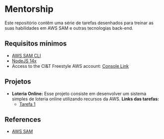 # Mentorship

Este repositório contêm uma série de tarefas desenhados para treinar as suas habilidades em AWS SAM e outras tecnologias back-end.

## Requisitos mínimos
* [AWS SAM CLI](https://docs.aws.amazon.com/serverless-application-model/latest/developerguide/serverless-sam-cli-install.html)
* [NodeJS 14x](https://nodejs.org/en/)
* Access to the CI&T Freestyle AWS account: [Console Link](https://ciandt.awsapps.com/start/#/)


## Projetos

* **Loteria Online:** Esse projeto consiste em desenvolver um sistema simples de loteria online utilizando recursos da AWS. **Links das tarefas:**
    * [Tarefa 1](./projects/loteria-online/docs/tarefa1.md)

## References

* [AWS SAM](https://aws.amazon.com/serverless/sam/)

